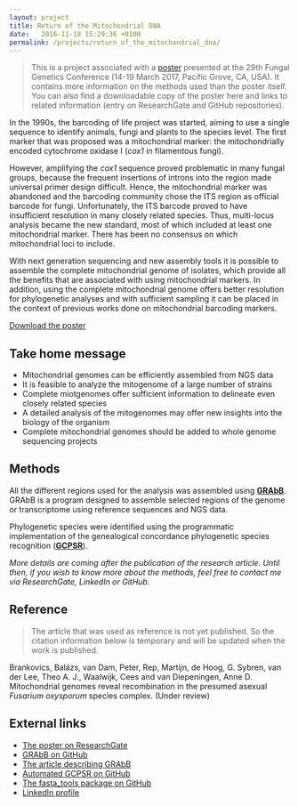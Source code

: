 ```yaml
---
layout: project
title: Return of the Mitochondrial DNA
date:   2016-11-18 15:29:36 +0100
permalink: /projects/return_of_the_mitochondrial_dna/
---
```


> This is a project associated with a [poster](http://localhost:4000/files/Return_of_the_mitochondrial_DNA.pdf) presented at the
> 29th Fungal Genetics Conference (14-19 March 2017, Pacific Grove,
> CA, USA). It contains more information on the methods used than the
> poster itself. You can also find a downloadable copy of the poster
> here and links to related information (entry on ResearchGate and
> GitHub repositories).

In the 1990s, the barcoding of life project was started, aiming to use
a single sequence to identify animals, fungi and plants to the species
level. The first marker that was proposed was a mitochondrial marker:
the mitochondrially encoded cytochrome oxidase I (_cox1_ in
filamentous fungi). 

However, amplifying the _cox1_ sequence proved problematic in many
fungal groups, because the frequent insertions of introns into the
region made universal primer design difficult. Hence, the
mitochondrial marker was abandoned and the barcoding community chose
the ITS region as official barcode for fungi.
Unfortunately, the ITS barcode proved to have insufficient resolution
in many closely related species. Thus, multi-locus analysis became the
new standard, most of which included at least one mitochondrial
marker. There has been no consensus on which mitochondrial loci to
include.


With next generation sequencing and new assembly tools it is possible
to assemble the complete mitochondrial genome of isolates, which
provide all the benefits that are associated with using mitochondrial markers.
In addition, using the complete mitochondrial genome offers better
resolution for phylogenetic analyses and with sufficient sampling it can be
placed in the context of previous works done on mitochondrial barcoding markers.

[Download the poster](http://localhost:4000/files/Return_of_the_mitochondrial_DNA.pdf)

## Take home message

- Mitochondrial genomes can be efficiently assembled from NGS data
- It is feasible to analyze the mitogenome of a large number of
strains
- Complete miotgenomes offer sufficient information to delineate even
closely related species
- A detailed analysis of the mitogenomes may offer new insights into
the biology of the organism
- Complete mitochondrial genomes should be added to whole genome
  sequencing projects

## Methods

All the different regions used for the analysis was assembled using
[**GRAbB**](#external-links). GRAbB is a program designed to assemble
selected regions of the genome or transcriptome using reference
sequences and NGS data.

Phylogenetic species were identified using the programmatic
implementation of the genealogical concordance phylogenetic species
recognition ([**GCPSR**](#external-links)).

_More details are coming after the publication of the research
article. Until then, if you wish to know more about the methods, feel
free to contact me via ResearchGate, LinkedIn or GitHub._


## Reference
> The article that was used as reference is not yet published.
> So the citation information below is temporary and will be updated
> when the work is published.

Brankovics, Balázs, van Dam, Peter, Rep, Martijn, de Hoog, G. Sybren,
van der Lee, Theo A. J., Waalwijk, Cees and van Diepeningen, Anne D.
Mitochondrial genomes reveal recombination in the presumed asexual
_Fusarium oxysporum_ species complex. (Under review)

## External links
* [The poster on ResearchGate](https://researchgate.net)
* [GRAbB on GitHub](https://github.com/b-brankovics/grabb)
* [The article describing GRAbB](http://journals.plos.org/ploscompbiol/article?id=10.1371/journal.pcbi.1004753)
* [Automated GCPSR on GitHub](https://github.com/b-brankovics/GCPSR)
* [The fasta\_tools package on GitHub](https://github.com/b-brankovics/fasta_tools)
* [LinkedIn profile](https://nl.linkedin.com/in/balazs-brankovics)
